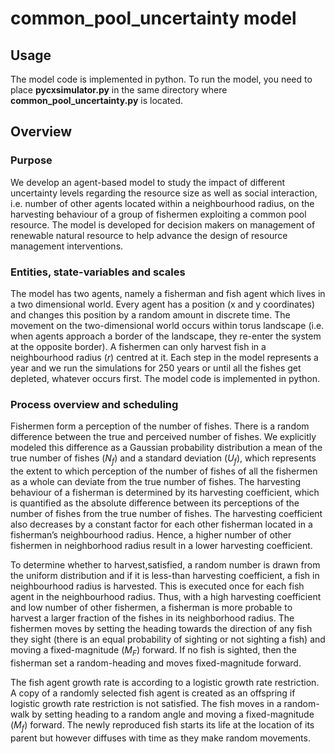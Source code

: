 # common_pool_uncertainty model

## Usage
The model code is implemented in python. To run the model, you need to place **pycxsimulator.py** in the same directory where **common_pool_uncertainty.py** is located.

## **Overview**

### Purpose

We develop an agent-based model to study the impact of different uncertainty levels regarding the resource size as well as social interaction, i.e. number of other agents located within a neighbourhood radius, on the harvesting behaviour of a group of fishermen exploiting a common pool resource. The model is developed for decision makers on management of renewable natural resource to help advance the design of resource management interventions.

### Entities, state-variables and scales

The model has two agents, namely a fisherman and fish agent which lives in a two dimensional world. Every agent has a position (x and y coordinates) and changes this position by a random amount in discrete time. The movement on the two-dimensional world occurs within torus landscape (i.e. when agents approach a border of the landscape, they re-enter the system at the opposite border). A fishermen can only harvest fish in a neighbourhood radius (<span class="math">_r_</span>) centred at it. Each step in the model represents a year and we run the simulations for 250 years or until all the fishes get depleted, whatever occurs first. The model code is implemented in python.

### Process overview and scheduling

Fishermen form a perception of the number of fishes. There is a random difference between the true and perceived number of fishes. We explicitly modeled this difference as a Gaussian probability distribution a mean of the true number of fishes (<span class="math">_N_<sub>_f_</sub></span>) and a standard deviation (<span class="math">_U_<sub>_f_</sub></span>), which represents the extent to which perception of the number of fishes of all the fishermen as a whole can deviate from the true number of fishes. The harvesting behaviour of a fisherman is determined by its harvesting coefficient, which is quantified as the absolute difference between its perceptions of the number of fishes from the true number of fishes. The harvesting coefficient also decreases by a constant factor for each other fisherman located in a fisherman’s neighbourhood radius. Hence, a higher number of other fishermen in neighborhood radius result in a lower harvesting coefficient. 

To determine whether to harvest,satisfied, a random number is drawn from the uniform distribution and if it is less-than harvesting coefficient, a fish in neighbourhood radius is harvested. This is executed once for each fish agent in the neighbourhood radius. Thus, with a high harvesting coefficient and low number of other fishermen, a fisherman is more probable to harvest a larger fraction of the fishes in its neighborhood radius. The fishermen moves by setting the heading towards the direction of any fish they sight (there is an equal probability of sighting or not sighting a fish) and moving a fixed-magnitude (<span class="math">_M_<sub>_F_</sub></span>) forward. If no fish is sighted, then the fisherman set a random-heading and moves fixed-magnitude forward.

The fish agent growth rate is according to a logistic growth rate restriction. A copy of a randomly selected fish agent is created as an offspring if logistic growth rate restriction is not satisfied. The fish moves in a random-walk by setting heading to a random angle and moving a fixed-magnitude (<span class="math">_M_<sub>_f_</sub></span>) forward. The newly reproduced fish starts its life at the location of its parent but however diffuses with time as they make random movements.


